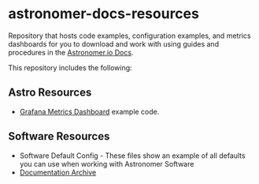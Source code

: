 # astronomer-docs-resources

Repository that hosts code examples, configuration examples, and metrics dashboards for you to download and work with using guides and procedures in the [Astronomer.io Docs](https://www.astronomer.io/docs/).

This repository includes the following:

## Astro Resources

- [Grafana Metrics Dashboard](https://www.astronomer.io/docs/astro/export-metrics#grafana-example) example code.

## Software Resources

- Software Default Config - These files show an example of all defaults you can use when working with Astronomer Software
- [Documentation Archive](https://www.astronomer.io/docs/software/documentation-archive)

